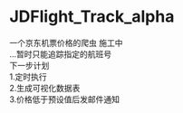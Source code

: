 # JDFlight_Track_alpha
一个京东机票价格的爬虫  施工中  
...暂时只能追踪指定的航班号  
下一步计划   
1.定时执行  
2.生成可视化数据表  
3.价格低于预设值后发邮件通知  
